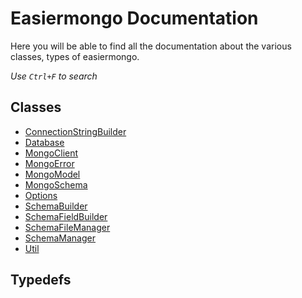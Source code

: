 # Easiermongo Documentation

Here you will be able to find all the documentation about the various classes, types of easiermongo.

*Use `Ctrl+F` to search*
## Classes
- [ConnectionStringBuilder]()
- [Database](./Database.md)
- [MongoClient](./MongoClient.md)
- [MongoError]()
- [MongoModel]()
- [MongoSchema]()
- [Options]()
- [SchemaBuilder]()
- [SchemaFieldBuilder]()
- [SchemaFileManager]()
- [SchemaManager]()
- [Util]()

## Typedefs